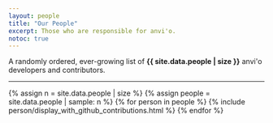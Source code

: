 ```yaml
---
layout: people
title: "Our People"
excerpt: Those who are responsible for anvi'o.
notoc: true
---
```


A randomly ordered, ever-growing list of <b>{{ site.data.people | size }}</b> anvi'o developers and contributors.

---

<div class="anvio-people">
{% assign n = site.data.people | size %}
{% assign people = site.data.people | sample: n %}
{% for person in people %}
    {% include person/display_with_github_contributions.html %}
{% endfor %}
</div>
